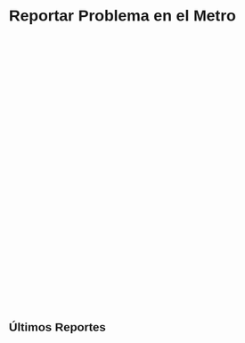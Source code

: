 
<html lang="es">
<head>
  <meta charset="UTF-8">
  <meta name="viewport" content="width=device-width, initial-scale=1.0">
  <title>Reportar Problemas - MetroMan</title>
  <style>
    body { font-family: 'Arial', sans-serif; max-width: 800px; margin: 0 auto; padding: 20px; }
    .form-group { margin-bottom: 15px; }
    label { display: block; margin-bottom: 5px; font-weight: bold; }
    select, textarea, button { width: 100%; padding: 10px; border: 1px solid #ddd; }
    button { background: #0066cc; color: white; border: none; cursor: pointer; }
    .report { border: 1px solid #eee; padding: 10px; margin-bottom: 10px; }
    .status { float: right; padding: 3px 8px; border-radius: 3px; }
    .pendiente { background: #ffeb3b; }
    .en_proceso { background: #2196f3; color: white; }
    .resuelto { background: #4caf50; color: white; }
    
    /* Line buttons styles */
    .line-buttons {
      display: grid;
      grid-template-columns: repeat(4, 1fr);
      gap: 10px;
      margin: 20px 0;
    }
    .line-btn {
  padding: 15px 5px;
  text-align: center;
  border-radius: 5px;
  cursor: pointer;
  font-weight: bold;
  position: relative;
  border: 2px solid transparent;
  background-size: cover;
  background-position: center;
  background-repeat: no-repeat;
  min-height: 60px;
  display: flex;
  align-items: center;
  justify-content: center;
  text-shadow: 1px 1px 2px rgba(0,0,0,0.8);
  color: white;
}

  
    .line-btn:hover {
      opacity: 0.9;
    }
    /* Line colors - fallback if image not available */
    /*
    .line-1 { background-color: #e30613; color: white; }
    .line-2 { background-color: #0097a9; color: white; }
    .line-3 { background-color: #f9c000; color: black; }
    .line-4 { background-color: #6c3483; color: white; }
    .line-4A { background-color: #00a14e; color: white; }
    .line-5 { background-color: #f58220; color: black; }
    .line-5B { background-color: #8bc34a; color: black; }
    */
    /* Status indicators */
    .line-status {
      position: absolute;
      top: -8px;
      right: -8px;
      width: 20px;
      height: 20px;
      border-radius: 50%;
      font-size: 10px;
      display: flex;
      align-items: center;
      justify-content: center;
      color: white;
    }
    .status-good { background: #4CAF50; }
    .status-warning { background: #FFC107; }
    .status-bad { background: #F44336; }
    
    .report-form { display: none; margin-top: 20px; }
    .active-line { 
      display: block;
      padding: 10px;
      margin-bottom: 15px;
      font-weight: bold;
      text-align: center;
    }
  </style>
</head>
<body>
  <h1>Reportar Problema en el Metro</h1>
  
  <div class="active-line" id="activeLineDisplay"></div>
  
  <div class="line-buttons">
    <div class="line-btn line-1" data-line="1"></div>
    <div class="line-btn line-2" data-line="2"></div>
    <div class="line-btn line-3" data-line="3"></div>
    <div class="line-btn line-4" data-line="4"></div>
    <div class="line-btn line-4A" data-line="4A"></div>
    <div class="line-btn line-5" data-line="5"></div>
    <div class="line-btn line-5B" data-line="6"></div>
  </div>
  
  <form id="reportForm" class="report-form">
    <input type="hidden" id="linea" value="">
    
    <div class="form-group">
      <label for="problema">Tipo de Problema:</label>
      <select id="problema" required>
        <option value="">Seleccione un problema</option>
        <option value="Retraso">Retraso en el servicio</option>
        <option value="Colapso">Estaciones Colapsadas</option>
        <option value="Lleno">Trenes Llenos</option>
        <option value="Parcial">Servicio Interrumpido</option>
        <option value="Cierre Estación">Estación Cerrada</option>
        <option value="Combinación Suspendida">Combinación Suspendida</option>
         <option value="Corte de Energía">Corte de Energía en las Vías</option>
         <option value="Apagón">Apagón, Estaciones a oscuras</option>
         <option value="Avería Tren">Avería de Tren</option>
         <option value="Avería Vía">Avería en la Vía (seleccionar si no es Avería de Tren ni Equipamientos)</option>
        <option value="Otro">Otro problema</option>
      </select>
    </div>
    
    <div class="form-group">
      <label for="descripcion">Descripción:</label>
      <textarea id="descripcion" rows="4" required></textarea>
    </div>
    
    <button type="submit">Enviar Reporte</button>
  </form>
  
  <h2>Últimos Reportes</h2>
  <div id="reportsList"></div>
  
  <script>
    // Initialize with default line selected
    let selectedLine = null;
    
    // Add click handlers to line buttons
    document.querySelectorAll('.line-btn').forEach(btn => {
      btn.addEventListener('click', () => {
        selectedLine = btn.dataset.line;
        document.getElementById('linea').value = selectedLine;
        document.getElementById('activeLineDisplay').textContent = `Reportando problema en Línea ${selectedLine}`;
        document.getElementById('reportForm').style.display = 'block';
        
        // Highlight selected button
        document.querySelectorAll('.line-btn').forEach(b => b.style.opacity = '0.7');
        btn.style.opacity = '1';
        btn.style.border = '2px solid black';
        
        // Load reports for this line
        loadReports(selectedLine);
      });
    });
    
    // Form submission
    document.getElementById('reportForm').addEventListener('submit', async (e) => {
      e.preventDefault();
      
      const button = e.target.querySelector('button');
      button.disabled = true;
      button.textContent = 'Enviando...';
      
      try {
        const response = await fetch('https://api.bloksel.com/metroCredentials/reportar', {
          method: 'POST',
          headers: { 'Content-Type': 'application/json' },
          body: JSON.stringify({
            linea: document.getElementById('linea').value,
            problema: document.getElementById('problema').value,
            descripcion: document.getElementById('descripcion').value
          })
        });
        
        if (response.ok) {
          alert('¡Reporte enviado con éxito!');
          e.target.reset();
          loadReports(selectedLine);
          updateLineStatuses();
        } else {
          const error = await response.json();
          alert(`Error: ${error.error || 'Error desconocido'}`);
        }
      } catch (err) {
        alert('Error de conexión');
      } finally {
        button.disabled = false;
        button.textContent = 'Enviar Reporte';
      }
    });
    
    async function loadReports(line = null) {
      try {
        const response = await fetch('https://api.bloksel.com/metroCredentials/reportes');
        const data = await response.json();
        
        // Handle both direct array response and object with reports property
        let reports = Array.isArray(data) ? data : (data.reports || []);
        
        if (line) {
          reports = reports.filter(r => r.linea === line);
        }
        
        const container = document.getElementById('reportsList');
        container.innerHTML = reports.map(report => `
          <div class="report">
            <strong>Línea ${report.linea}</strong> - ${report.problema || report.problem || 'Sin tipo'}
            <span class="status ${report.status || 'pendiente'}">${
              (report.status || 'pendiente').replace('_', ' ')
            }</span>
            <p>${report.descripcion || report.description || 'Sin descripción'}</p>
            <small>${report.created_at ? new Date(report.created_at).toLocaleString() : 'Fecha no disponible'}</small>
          </div>
        `).join('');
      } catch (err) {
        console.error('Error al cargar reportes:', err);
        document.getElementById('reportsList').innerHTML = '<p>Error al cargar los reportes. Intente nuevamente.</p>';
      }
    }
    
    // Update line status indicators
    async function updateLineStatuses() {
      try {
        const response = await fetch('https://api.bloksel.com/metroCredentials/reportes');
        const data = await response.json();
        const reports = Array.isArray(data) ? data : (data.reports || []);
        
        document.querySelectorAll('.line-btn').forEach(btn => {
          const line = btn.dataset.line;
          const lineReports = reports.filter(r => r.linea === line && r.status !== 'resuelto');
          const statusEl = document.createElement('div');
          statusEl.className = 'line-status';
          
          if (lineReports.length === 0) {
            statusEl.className += ' status-good';
            statusEl.textContent = '✓';
          } else if (lineReports.length < 3) {
            statusEl.className += ' status-warning';
            statusEl.textContent = lineReports.length;
          } else {
            statusEl.className += ' status-bad';
            statusEl.textContent = lineReports.length;
          }
          
          // Remove existing status if any
          const existingStatus = btn.querySelector('.line-status');
          if (existingStatus) {
            btn.removeChild(existingStatus);
          }
          
          btn.appendChild(statusEl);
        });
      } catch (err) {
        console.error('Error al actualizar estados:', err);
      }
    }
    
    // Function to set background images for buttons
    function setButtonBackgrounds() {
      const buttons = document.querySelectorAll('.line-btn');
      buttons.forEach(btn => {
    const line = btn.dataset.line;
    // Set the background image based on the line number
    btn.style.backgroundImage = `url('https://upload.wikimedia.org/wikipedia/commons/thumb/${getLineImagePath(line)}')`;
    // You might want to add some background styling for better appearance
    btn.style.backgroundSize = 'contain';
    btn.style.backgroundRepeat = 'no-repeat';
    btn.style.backgroundPosition = 'center';
});


    }

    function getLineImagePath(line) {
    // This function returns the appropriate image path segment for each line
    switch(line) {
        case '1': return '3/38/Santiago_de_Chile_L1.svg/600px-Santiago_de_Chile_L1.svg.png';
        case '2': return 'd/de/Santiago_de_Chile_L2.svg/600px-Santiago_de_Chile_L2.svg.png';
        case '3': return '9/9f/Santiago_de_Chile_L3.svg/599px-Santiago_de_Chile_L3.svg.png';
        case '4': return 'b/bb/Santiago_de_Chile_L4.svg/600px-Santiago_de_Chile_L4.svg.png';
        case '4A': return 'a/ac/Santiago_de_Chile_L4A.svg/599px-Santiago_de_Chile_L4A.svg.png';
        case '5': return '1/1e/Santiago_de_Chile_L5.svg/600px-Santiago_de_Chile_L5.svg.png';
        case '6': return '2/22/Santiago_de_Chile_L6.svg/600px-Santiago_de_Chile_L6.svg.png';
        default: return ''; // fallback for unknown lines
    }
}
    
    // Initial load
    setButtonBackgrounds();
    updateLineStatuses();
    loadReports();
  </script>
</body>
</html>
